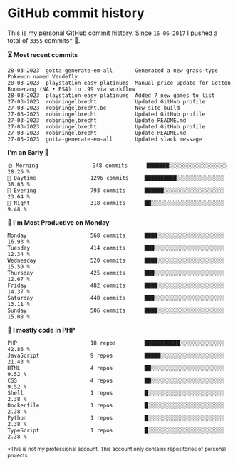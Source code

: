# GitHub commit history
This is my personal GitHub commit history. Since <!--START_SECTION:first-commit-date-->`16-06-2017`<!--END_SECTION:first-commit-date--> I pushed a total of <!--START_SECTION:total-commit-count-->`3355`<!--END_SECTION:total-commit-count--> commits* 🎉.

<!--START_SECTION:most-recent-commits-->
**⏳ Most recent commits**
                                        
```text
28-03-2023  gotta-generate-em-all       Generated a new grass-type Pokémon named Verdefly
28-03-2023  playstation-easy-platinums  Manual price update for Cotton Boomerang (NA • PS4) to .99 via workflow
28-03-2023  playstation-easy-platinums  Added 7 new games to list
27-03-2023  robiningelbrecht            Updated GitHub profile
27-03-2023  robiningelbrecht.be         New site build
27-03-2023  robiningelbrecht            Updated GitHub profile
27-03-2023  robiningelbrecht            Update README.md
27-03-2023  robiningelbrecht            Updated GitHub profile
27-03-2023  robiningelbrecht            Update README.md
27-03-2023  gotta-generate-em-all       Updated slack message
```
<!--END_SECTION:most-recent-commits-->  

<!--START_SECTION:commits-per-day-time-->
**I&#039;m an Early 🐤**

```text
🌞 Morning                 948 commits      ███████░░░░░░░░░░░░░░░░░░   28.26 %
🌆 Daytime                 1296 commits     ██████████░░░░░░░░░░░░░░░   38.63 %
🌃 Evening                 793 commits      ██████░░░░░░░░░░░░░░░░░░░   23.64 %
🌙 Night                   318 commits      ██░░░░░░░░░░░░░░░░░░░░░░░   9.48 %
```
<!--END_SECTION:commits-per-day-time-->  

<!--START_SECTION:commits-per-weekday-->
**📅 I&#039;m Most Productive on Monday**

```text
Monday                    568 commits      ████░░░░░░░░░░░░░░░░░░░░░   16.93 %
Tuesday                   414 commits      ███░░░░░░░░░░░░░░░░░░░░░░   12.34 %
Wednesday                 520 commits      ████░░░░░░░░░░░░░░░░░░░░░   15.50 %
Thursday                  425 commits      ███░░░░░░░░░░░░░░░░░░░░░░   12.67 %
Friday                    482 commits      ████░░░░░░░░░░░░░░░░░░░░░   14.37 %
Saturday                  440 commits      ███░░░░░░░░░░░░░░░░░░░░░░   13.11 %
Sunday                    506 commits      ████░░░░░░░░░░░░░░░░░░░░░   15.08 %
```
<!--END_SECTION:commits-per-weekday-->  

<!--START_SECTION:repos-per-language-->
**💬 I mostly code in PHP**

```text
PHP                       18 repos         ███████████░░░░░░░░░░░░░░   42.86 %
JavaScript                9 repos          █████░░░░░░░░░░░░░░░░░░░░   21.43 %
HTML                      4 repos          ██░░░░░░░░░░░░░░░░░░░░░░░   9.52 %
CSS                       4 repos          ██░░░░░░░░░░░░░░░░░░░░░░░   9.52 %
Shell                     1 repos          █░░░░░░░░░░░░░░░░░░░░░░░░   2.38 %
Dockerfile                1 repos          █░░░░░░░░░░░░░░░░░░░░░░░░   2.38 %
Python                    1 repos          █░░░░░░░░░░░░░░░░░░░░░░░░   2.38 %
TypeScript                1 repos          █░░░░░░░░░░░░░░░░░░░░░░░░   2.38 %
```
<!--END_SECTION:repos-per-language-->  

<sub>*This is not my professional account. This account only contains repositories of personal projects</sub>

